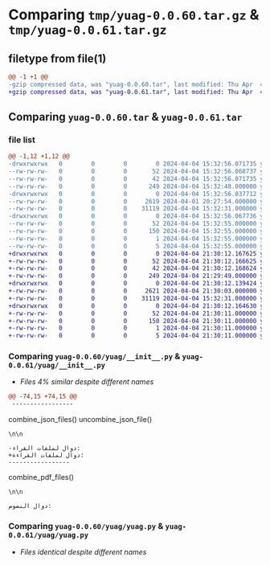 # Comparing `tmp/yuag-0.0.60.tar.gz` & `tmp/yuag-0.0.61.tar.gz`

## filetype from file(1)

```diff
@@ -1 +1 @@
-gzip compressed data, was "yuag-0.0.60.tar", last modified: Thu Apr  4 15:32:56 2024, max compression
+gzip compressed data, was "yuag-0.0.61.tar", last modified: Thu Apr  4 21:30:12 2024, max compression
```

## Comparing `yuag-0.0.60.tar` & `yuag-0.0.61.tar`

### file list

```diff
@@ -1,12 +1,12 @@
-drwxrwxrwx   0        0        0        0 2024-04-04 15:32:56.071735 yuag-0.0.60/
--rw-rw-rw-   0        0        0       52 2024-04-04 15:32:56.068737 yuag-0.0.60/PKG-INFO
--rw-rw-rw-   0        0        0       42 2024-04-04 15:32:56.071735 yuag-0.0.60/setup.cfg
--rw-rw-rw-   0        0        0      249 2024-04-04 15:32:48.000000 yuag-0.0.60/setup.py
-drwxrwxrwx   0        0        0        0 2024-04-04 15:32:56.037712 yuag-0.0.60/yuag/
--rw-rw-rw-   0        0        0     2619 2024-04-01 20:27:54.000000 yuag-0.0.60/yuag/__init__.py
--rw-rw-rw-   0        0        0    31119 2024-04-04 15:32:31.000000 yuag-0.0.60/yuag/yuag.py
-drwxrwxrwx   0        0        0        0 2024-04-04 15:32:56.067736 yuag-0.0.60/yuag.egg-info/
--rw-rw-rw-   0        0        0       52 2024-04-04 15:32:55.000000 yuag-0.0.60/yuag.egg-info/PKG-INFO
--rw-rw-rw-   0        0        0      150 2024-04-04 15:32:55.000000 yuag-0.0.60/yuag.egg-info/SOURCES.txt
--rw-rw-rw-   0        0        0        1 2024-04-04 15:32:55.000000 yuag-0.0.60/yuag.egg-info/dependency_links.txt
--rw-rw-rw-   0        0        0        5 2024-04-04 15:32:55.000000 yuag-0.0.60/yuag.egg-info/top_level.txt
+drwxrwxrwx   0        0        0        0 2024-04-04 21:30:12.167625 yuag-0.0.61/
+-rw-rw-rw-   0        0        0       52 2024-04-04 21:30:12.166625 yuag-0.0.61/PKG-INFO
+-rw-rw-rw-   0        0        0       42 2024-04-04 21:30:12.168624 yuag-0.0.61/setup.cfg
+-rw-rw-rw-   0        0        0      249 2024-04-04 21:29:49.000000 yuag-0.0.61/setup.py
+drwxrwxrwx   0        0        0        0 2024-04-04 21:30:12.139424 yuag-0.0.61/yuag/
+-rw-rw-rw-   0        0        0     2621 2024-04-04 21:30:03.000000 yuag-0.0.61/yuag/__init__.py
+-rw-rw-rw-   0        0        0    31119 2024-04-04 15:32:31.000000 yuag-0.0.61/yuag/yuag.py
+drwxrwxrwx   0        0        0        0 2024-04-04 21:30:12.164630 yuag-0.0.61/yuag.egg-info/
+-rw-rw-rw-   0        0        0       52 2024-04-04 21:30:11.000000 yuag-0.0.61/yuag.egg-info/PKG-INFO
+-rw-rw-rw-   0        0        0      150 2024-04-04 21:30:11.000000 yuag-0.0.61/yuag.egg-info/SOURCES.txt
+-rw-rw-rw-   0        0        0        1 2024-04-04 21:30:11.000000 yuag-0.0.61/yuag.egg-info/dependency_links.txt
+-rw-rw-rw-   0        0        0        5 2024-04-04 21:30:11.000000 yuag-0.0.61/yuag.egg-info/top_level.txt
```

### Comparing `yuag-0.0.60/yuag/__init__.py` & `yuag-0.0.61/yuag/__init__.py`

 * *Files 4% similar despite different names*

```diff
@@ -74,15 +74,15 @@
 -----------------
 ```
 combine_json_files()
 uncombine_json_file()
 ```
 \n\n
 
-دوال لملفات القراء:
+دوال لملفات القراءة:
 -----------------
 ```
 combine_pdf_files()
 ```
 \n\n
 
 دوال النصوص:
```

### Comparing `yuag-0.0.60/yuag/yuag.py` & `yuag-0.0.61/yuag/yuag.py`

 * *Files identical despite different names*

